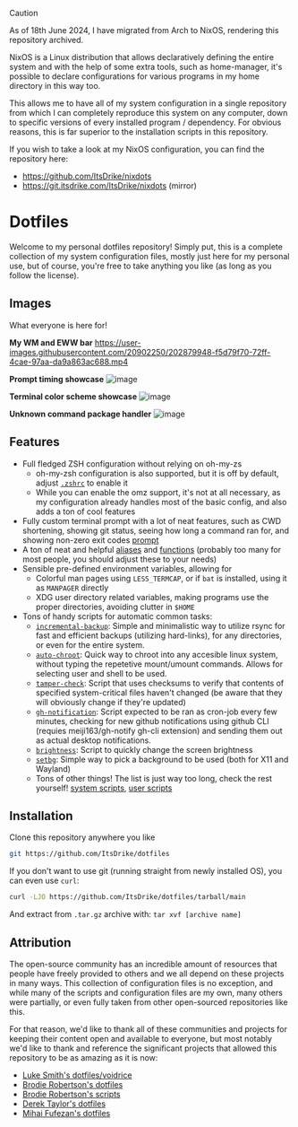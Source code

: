 > [!CAUTION]
> As of 18th June 2024, I have migrated from Arch to NixOS, rendering this repository archived.
>
> NixOS is a Linux distribution that allows declaratively defining the entire system and with
> the help of some extra tools, such as home-manager, it's possible to declare configurations for
> various programs in my home directory in this way too.
>
> This allows me to have all of my system configuration in a single repository from which I can
> completely reproduce this system on any computer, down to specific versions of every installed
> program / dependency. For obvious reasons, this is far superior to the installation scripts in
> this repository.
>
> If you wish to take a look at my NixOS configuration, you can find the repository here:
>
> - <https://github.com/ItsDrike/nixdots>
> - <https://git.itsdrike.com/ItsDrike/nixdots> (mirror)

# Dotfiles

Welcome to my personal dotfiles repository! Simply put, this is a complete collection of my system configuration files,
mostly just here for my personal use, but of course, you're free to take anything you like (as long as you follow the
license).

## Images

What everyone is here for!

**My WM and EWW bar**
https://user-images.githubusercontent.com/20902250/202879948-f5d79f70-72ff-4cae-97aa-da9a863ac688.mp4

**Prompt timing showcase**
![image](https://user-images.githubusercontent.com/20902250/202880140-78dc3f65-ea5d-4155-819b-39bd30d2b31e.png)

**Terminal color scheme showcase**
![image](https://user-images.githubusercontent.com/20902250/117699472-69ab5d80-b1b4-11eb-85a8-2b039bc1599a.png)

**Unknown command package handler**
![image](https://user-images.githubusercontent.com/20902250/202880240-c5f975cb-bedb-459b-9a38-fa70a454e0a6.png)

## Features

- Full fledged ZSH configuration without relying on oh-my-zs
    - oh-my-zsh configuration is also supported, but it is off by default, adjust [`.zshrc`](./home/.config/zsh/.zshrc)
      to enable it
    - While you can enable the omz support, it's not at all necessary, as my configuration already handles most of the basic config, and also adds a ton of cool features
- Fully custom terminal prompt with a lot of neat features, such as CWD shortening, showing git status, seeing how long
  a command ran for, and showing non-zero exit codes [prompt](./home/.config/shell/prompt)
- A ton of neat and helpful [aliases](./home/.config/shell/aliases) and [functions](./home/.config/shell/functions)
  (probably too many for most people, you should adjust these to your needs)
- Sensible pre-defined environment variables, allowing for
    - Colorful man pages using `LESS_TERMCAP`, or if `bat` is installed, using it as `MANPAGER` directly
    - XDG user directory related variables, making programs use the proper directories, avoiding clutter in `$HOME`
- Tons of handy scripts for automatic common tasks:
    - [`incremental-backup`](./root/usr/local/bin/incremental-backup): Simple and minimalistic way to utilize rsync for
      fast and efficient backups (utilizing hard-links), for any directories, or even for the entire system.
    - [`auto-chroot`](./root/usr/local/bin/auto-chroot): Quick way to chroot into any accesible linux system, without
      typing the repetetive mount/umount commands. Allows for selecting user and shell to be used.
    - [`tamper-check`](./root/usr/local/bin/tamper-check): Script that uses checksums to verify that contents of
      specified system-critical files haven't changed (be aware that they will obviously change if they're updated)
    - [`gh-notification`](./home/.local/bin/scripts/gui/gh-notification): Script expected to be ran as cron-job every
      few minutes, checking for new github notifications using github CLI (requies meiji163/gh-notify gh-cli extension)
      and sending them out as actual desktop notifications.
    - [`brightness`](./home/.local/bin/scripts/gui/brightness): Script to quickly change the screen brightness
    - [`setbg`](./home/.local/bin/scripts/gui/setbg): Simple way to pick a background to be used (both for X11 and
      Wayland)
    - Tons of other things! The list is just way too long, check the rest yourself! [system
      scripts](./root/usr/local/bin), [user scripts](./home/.local/bin)

## Installation

Clone this repository anywhere you like
```bash
git https://github.com/ItsDrike/dotfiles
```

If you don't want to use git (running straight from newly installed OS), you can even use `curl`:
```bash
curl -LJO https://github.com/ItsDrike/dotfiles/tarball/main
```
And extract from `.tar.gz` archive with: `tar xvf [archive name]`

## Attribution

The open-source community has an incredible amount of resources that people have freely provided to others and we all
depend on these projects in many ways. This collection of configuration files is no exception, and while many of the
scripts and configuration files are my own, many others were partially, or even fully taken from other open-sourced
repositories like this.

For that reason, we'd like to thank all of these communities and projects for keeping their content open and available
to everyone, but most notably we'd like to thank and reference the significant projects that allowed this repository to
be as amazing as it is now:

- [Luke Smith's dotfiles/voidrice](https://github.com/LukeSmithxyz/voidrice)
- [Brodie Robertson's dotfiles](https://github.com/BrodieRobertson/dotfiles)
- [Brodie Robertson's scripts](https://github.com/BrodieRobertson/scripts)
- [Derek Taylor's dotfiles](https://gitlab.com/dwt1/dotfiles)
- [Mihai Fufezan's dotfiles](https://github.com/fufexan/dotfiles)
